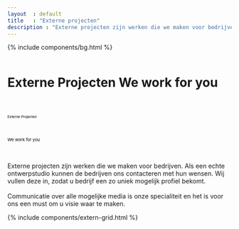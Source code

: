 ```yaml
---
layout  : default
title   : "Externe projecten"
description : "Externe projecten zijn werken die we maken voor bedrijven. Als een echte ontwerpstudio kunnen de bedrijven ons contacteren met hun wensen. Wij vullen deze in zodat u bedrijf een zo uniek mogelijk profiel bekomt. Communicatie over alle mogelijke media is onze specialiteit en het is voor ons een must om u visie waar te maken."
---
```

{% include components/bg.html %}
<div class="externe container flex column maxed padded-top-xl">
    <h1 class="ahs__title padded-top-xxl padded-bottom-xl blue xl bold show-edge">
        Externe Projecten 
        <span class="ahs__title flex column bold lg">We work for you</span>
    </h1>
    <div class="svg-container ahs__title bold xl padded-top-xxl padded-bottom-xl hide-edge">
        <div class="svg-box">
            <svg viewBox="0 0 900 100">
                <symbol id="d-text">
                    <text text-anchor="left" x="0" y="81%" class="text--line">Externe Projecten</text>
                </symbol>
                <g class="g-ants">
                    <use xlink:href="#d-text"
                         class="text-copy"></use>
                </g>
            </svg>
        </div>
        <div class="svg-box">
            <svg viewBox="0 0 750 110">
                <symbol id="m-text">
                    <text text-anchor="left" x="0" y="55%" class="text--line">We work for you</text>
                </symbol>
                <g class="g-ants">
                    <use xlink:href="#m-text"
                         class="text-copy"></use>
                </g>
            </svg>
        </div>
    </div>
    <div class="ahs__paragraph padded-bottom-xxl">
        <p class="">
        Externe projecten zijn werken die we maken voor bedrijven. Als een echte ontwerpstudio
        kunnen de bedrijven ons contacteren met hun wensen. Wij vullen deze in,
        zodat u bedrijf een zo uniek mogelijk profiel bekomt.<br><br>
        Communicatie over alle mogelijke media is onze specialiteit en het is voor ons
        een must om u visie waar te maken.
        </p>
    </div>
</div>
{% include components/extern-grid.html %}


